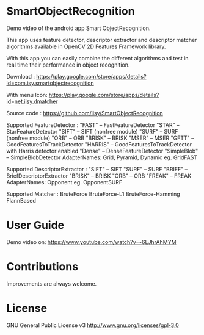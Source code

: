 # SmartObjectRecognition
Demo video of the android app Smart ObjectRecognition.

This app uses feature detector, descriptor extractor and descriptor matcher algorithms available in OpenCV 2D Features Framework library.

With this app you can easily combine the different algorithms and test in real time their performance in object recognition.

Download : 
https://play.google.com/store/apps/details?id=com.isy.smartobjectrecognition

With menu Icon: 
https://play.google.com/store/apps/details?id=net.iisy.dmatcher

Source code : https://github.com/iisy/SmartObjectRecognition

Supported FeatureDetector :
    "FAST" – FastFeatureDetector 
    "STAR" – StarFeatureDetector 
    "SIFT" – SIFT (nonfree module) 
    "SURF" – SURF (nonfree module) 
    "ORB" – ORB 
    "BRISK" – BRISK 
    "MSER" – MSER 
    "GFTT" – GoodFeaturesToTrackDetector 
    "HARRIS" – GoodFeaturesToTrackDetector with Harris detector enabled 
    "Dense" – DenseFeatureDetector 
    "SimpleBlob" – SimpleBlobDetector 
    AdapterNames: Grid, Pyramid, Dynamic eg. GridFAST

Supported DescriptorExtractor :
    "SIFT" – SIFT
    "SURF" – SURF
    "BRIEF" – BriefDescriptorExtractor
    "BRISK" – BRISK
    "ORB" – ORB
    "FREAK" – FREAK
    AdapterNames: Opponent eg. OpponentSURF

Supported Matcher :
    BruteForce
    BruteForce-L1
    BruteForce-Hamming
    FlannBased


# User Guide
Demo video on: https://www.youtube.com/watch?v=-6LJhrAhMYM

# Contributions

Improvements are always welcome.

# License

GNU General Public License v3 http://www.gnu.org/licenses/gpl-3.0
